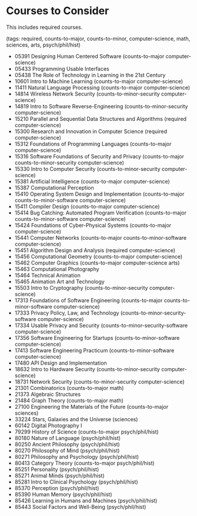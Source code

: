 # Courses to Consider

This includes required courses.

(tags: required, counts-to-major, counts-to-minor, computer-science, math, sciences, arts, psych/phil/hist)

- 05391 Designing Human Centered Software (counts-to-major computer-science)
- 05433 Programming Usable Interfaces
- 05438 The Role of Technology in Learning in the 21st Century
- 10601 Intro to Machine Learning (counts-to-major computer-science)
- 11411 Natural Language Processing (counts-to-major computer-science)
- 14814 Wireless Network Security (counts-to-minor-security computer-science)
- 14819 Intro to Software Reverse-Engineering (counts-to-minor-security computer-science)
- 15210 Parallel and Sequential Data Structures and Algorithms (required computer-science)
- 15300 Research and Innovation in Computer Science (required computer-science)
- 15312 Foundations of Programming Languages (counts-to-major computer-science)
- 15316 Software Foundations of Security and Privacy (counts-to-major counts-to-minor-security computer-science)
- 15330 Intro to Computer Security (counts-to-minor-security computer-science)
- 15381 Artificial Intelligence (counts-to-major computer-science)
- 15387 Computational Perception
- 15410 Operating System Design and Implementation (counts-to-major counts-to-minor-software computer-science)
- 15411 Compiler Design (counts-to-major computer-science)
- 15414 Bug Catching: Automated Program Verification (counts-to-major counts-to-minor-software computer-science)
- 15424 Foundations of Cyber-Physical Systems (counts-to-major computer-science)
- 15441 Computer Networks (counts-to-major counts-to-minor-software computer-science)
- 15451 Algorithm Design and Analysis (required computer-science)
- 15456 Computational Geometry (counts-to-major computer-science)
- 15462 Computer Graphics (counts-to-major computer-science arts)
- 15463 Computational Photography
- 15464 Technical Animation
- 15465 Animation Art and Technology
- 15503 Intro to Cryptography (counts-to-minor-security computer-science)
- 17313 Foundations of Software Engineering (counts-to-major counts-to-minor-software computer-science)
- 17333 Privacy Policy, Law, and Technology (counts-to-minor-security-software computer-science)
- 17334 Usable Privacy and Security (counts-to-minor-security-software computer-science)
- 17356 Software Engineering for Startups (counts-to-minor-software computer-science)
- 17413 Software Engineering Practicum (counts-to-minor-software computer-science)
- 17480 API Design and Implementation
- 18632 Intro to Hardware Security (counts-to-minor-security computer-science)
- 18731 Network Security (counts-to-minor-security computer-science)
- 21301 Combinatorics (counts-to-major math)
- 21373 Algebraic Structures
- 21484 Graph Theory (counts-to-major math)
- 27100 Engineering the Materials of the Future (counts-to-major sciences)
- 33224 Stars, Galaxies and the Universe (sciences)
- 60142 Digital Photography I
- 79299 History of Science (counts-to-major psych/phil/hist)
- 80180 Nature of Language (psych/phil/hist)
- 80250 Ancient Philosophy (psych/phil/hist)
- 80270 Philosophy of Mind (psych/phil/hist)
- 80271 Philosophy and Psychology (psych/phil/hist)
- 80413 Category Theory (counts-to-major psych/phil/hist)
- 85251 Personality (psych/phil/hist)
- 85271 Animal Minds (psych/phil/hist)
- 85281 Intro to Clinical Psychology (psych/phil/hist)
- 85370 Perception (psych/phil/hist)
- 85390 Human Memory (psych/phil/hist)
- 85426 Learning in Humans and Machines (psych/phil/hist)
- 85443 Social Factors and Well-Being (psych/phil/hist)

